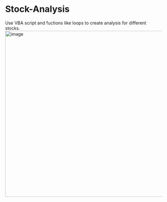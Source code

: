 # Stock-Analysis
Use VBA script and fuctions like loops to create analysis for different stocks.
<img width="535" alt="image" src="https://user-images.githubusercontent.com/104408665/196285145-4e54e123-83d7-4054-9f18-a7ac4e73b80d.png">
